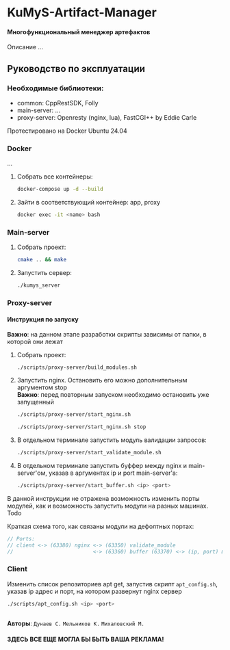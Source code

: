 # KuMyS-Artifact-Manager

#### Многофункциональный менеджер артефактов
Описание ...


## Руководство по эксплуатации
### Необходимые библиотеки: 
* common: CppRestSDK, Folly
* main-server: ...
* proxy-server: Openresty (nginx, lua), FastCGI++ by Eddie Carle
<!-- Надо будет закрепить версии -->

Протестировано на Docker Ubuntu 24.04

### Docker
...

1) Собрать все контейнеры:
    ```bash
    docker-compose up -d --build
    ```
2) Зайти в соответствующий контейнер: app, proxy
    ```bash
    docker exec -it <name> bash
    ```

### Main-server
1) Собрать проект:
    ```bash
    cmake .. && make
    ```
2) Запустить сервер:
    ```bash
    ./kumys_server
    ```

### Proxy-server

#### Инструкция по запуску
**Важно**: на данном этапе разработки скрипты зависимы от папки, в которой они лежат
1) Собрать проект:
    ```
    ./scripts/proxy-server/build_modules.sh
    ```
2) Запустить nginx. Остановить его можно дополнительным аргументом stop\
    **Важно**: перед повторным запуском необходимо остановить уже запущенный
    ```bash
    ./scripts/proxy-server/start_nginx.sh
    ```
    ```bash
    ./scripts/proxy-server/start_nginx.sh stop
    ```
3) В отдельном терминале запустить модуль валидации запросов:
    ```bash
    ./scripts/proxy-server/start_validate_module.sh
    ```
4) В отдельном терминале запустить буффер между nginx и main-server'ом, указав в аргументах ip и port main-server'а:
    ```bash
    ./scripts/proxy-server/start_buffer.sh <ip> <port>
    ```

В данной инструкции не отражена возможность изменить порты модулей, как и возможность запустить модули на разных машинах. Todo

Краткая схема того, как связаны модули на дефолтных портах:
```c++
// Ports:
// client <-> (63380) nginx <-> (63350) validate_module
//                          <-> (63360) buffer (63370) <-> (ip, port) main-server 
```

### Client
Изменить список репозиториев apt get, запустив скрипт `apt_config.sh`, указав ip адрес и порт, на котором развернут nginx сервер
```bash
./scripts/apt_config.sh <ip> <port>
```

##
**Авторы**: `Дунаев С.` `Мельников К.` `Михаловский М.`

#### ЗДЕСЬ ВСЕ ЕЩЕ МОГЛА БЫ БЫТЬ ВАША РЕКЛАМА!